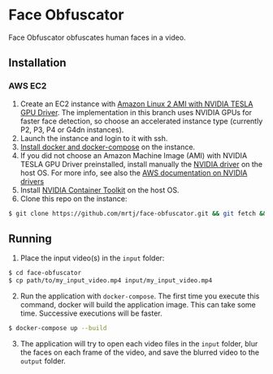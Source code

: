 # Face Obfuscator

Face Obfuscator obfuscates human faces in a video.

## Installation

### AWS EC2

1. Create an EC2 instance with [Amazon Linux 2 AMI with NVIDIA TESLA GPU Driver](https://aws.amazon.com/marketplace/pp/prodview-64e4rx3h733ru). The implementation in this branch uses NVIDIA GPUs for faster face detection, so choose an accelerated instance type (currently P2, P3, P4 or G4dn instances).
2. Launch the instance and login to it with ssh.
3. [Install docker and docker-compose](https://gist.github.com/npearce/6f3c7826c7499587f00957fee62f8ee9) on the instance.
4. If you did not choose an Amazon Machine Image (AMI) with NVIDIA TESLA GPU Driver preinstalled, install manually the [NVIDIA driver](https://github.com/NVIDIA/nvidia-docker/wiki/Frequently-Asked-Questions#how-do-i-install-the-nvidia-driver) on the host OS. For more info, see also the [AWS documentation on NVIDIA drivers](https://docs.aws.amazon.com/AWSEC2/latest/UserGuide/install-nvidia-driver.html#preinstalled-nvidia-driver)
5. Install [NVIDIA Container Toolkit](https://docs.nvidia.com/datacenter/cloud-native/container-toolkit/install-guide.html#docker) on the host OS.
4. Clone this repo on the instance:
```bash
$ git clone https://github.com/mrtj/face-obfuscator.git && git fetch && git checkout gpu
```

## Running

1. Place the input video(s) in the `input` folder:
```bash
$ cd face-obfuscator
$ cp path/to/my_input_video.mp4 input/my_input_video.mp4
```
2. Run the application with `docker-compose`. The first time you execute this command, docker will build the application image. This can take some time. Successive executions will be faster.
```bash
$ docker-compose up --build
```
3. The application will try to open each video files in the `input` folder, blur the faces on each frame of the video, and save the blurred video to the `output` folder.
